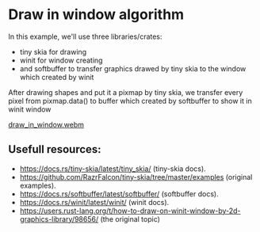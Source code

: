 # Draw in window algorithm
In this example, we'll use three libraries/crates:
- tiny skia for drawing
- winit for window creating
- and softbuffer to transfer graphics drawed by tiny skia to the window which created by winit

After drawing shapes and put it a pixmap by tiny skia, we transfer every pixel from pixmap.data() to buffer which created by softbuffer to show it in winit window



[draw_in_window.webm](https://github.com/Unique-Digital-Resources/Learn-graphics-for-theoretical-gui/assets/144396669/0be4df50-3ad2-4a21-840b-1540c1f0a746)


## Usefull resources:
- https://docs.rs/tiny-skia/latest/tiny_skia/ (tiny-skia docs).
- https://github.com/RazrFalcon/tiny-skia/tree/master/examples (original examples).
- https://docs.rs/softbuffer/latest/softbuffer/ (softbuffer docs).
- https://docs.rs/winit/latest/winit/ (winit docs).
- https://users.rust-lang.org/t/how-to-draw-on-winit-window-by-2d-graphics-library/98656/ (the original topic)

